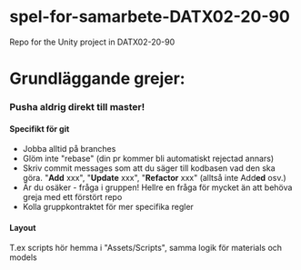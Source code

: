 # spel-for-samarbete-DATX02-20-90
Repo for the Unity project in DATX02-20-90

# Grundläggande grejer: 
### Pusha aldrig direkt till master!

#### Specifikt för git
- Jobba alltid på branches
- Glöm inte "rebase" (din pr kommer bli automatiskt rejectad annars)
- Skriv commit messages som att du säger till kodbasen vad den ska göra. "**Add** xxx", "**Update** xxx", "**Refactor** xxx" (alltså inte Add**ed** osv.)
- Är du osäker - fråga i gruppen! Hellre en fråga för mycket än att behöva greja med ett förstört repo
- Kolla gruppkontraktet för mer specifika regler

#### Layout
T.ex scripts hör hemma i "Assets/Scripts", samma logik för materials och models
